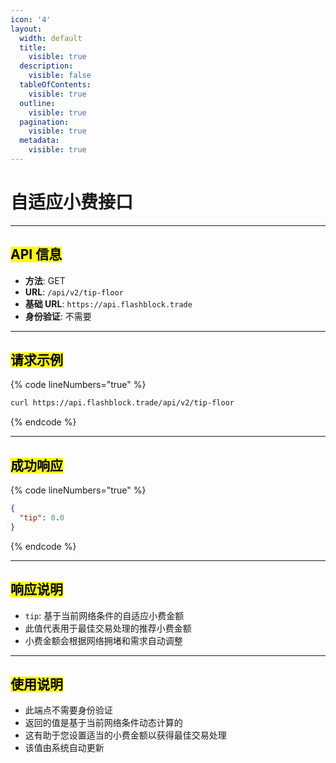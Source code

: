 ```yaml
---
icon: '4'
layout:
  width: default
  title:
    visible: true
  description:
    visible: false
  tableOfContents:
    visible: true
  outline:
    visible: true
  pagination:
    visible: true
  metadata:
    visible: true
---
```


# 自适应小费接口

***

## <mark style="color:$success;">API 信息</mark> <a href="#api-information" id="api-information"></a>

* **方法**: GET
* **URL**: `/api/v2/tip-floor`
* **基础 URL**: `https://api.flashblock.trade`
* **身份验证**: 不需要

***

## <mark style="color:$success;">请求示例</mark> <a href="#request-example" id="request-example"></a>

{% code lineNumbers="true" %}
```bash
curl https://api.flashblock.trade/api/v2/tip-floor
```
{% endcode %}

***

## <mark style="color:$success;">成功响应</mark> <a href="#successful-response" id="successful-response"></a>

{% code lineNumbers="true" %}
```json
{
  "tip": 0.0
}
```
{% endcode %}

***

## <mark style="color:$success;">响应说明</mark> <a href="#response-description" id="response-description"></a>

* `tip`: 基于当前网络条件的自适应小费金额
* 此值代表用于最佳交易处理的推荐小费金额
* 小费金额会根据网络拥堵和需求自动调整

***

## <mark style="color:$success;">使用说明</mark> <a href="#usage-notes" id="usage-notes"></a>

* 此端点不需要身份验证
* 返回的值是基于当前网络条件动态计算的
* 这有助于您设置适当的小费金额以获得最佳交易处理
* 该值由系统自动更新
